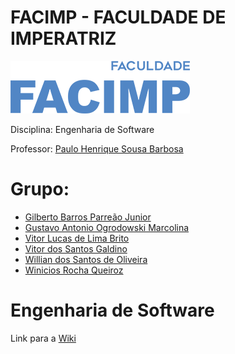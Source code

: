 # FACIMP - FACULDADE DE IMPERATRIZ
![alt text](/facimp.png "Facimp")

Disciplina: Engenharia de Software

Professor: 
[Paulo Henrique Sousa Barbosa](https://github.com/agenteph)


# Grupo: 
* [Gilberto Barros Parreão Junior](https://github.com/gilbertoparreao)
* [Gustavo Antonio Ogrodowski Marcolina](https://github.com/marcolinaguga)
* [Vitor Lucas de Lima Brito](https://github.com/Darthvitu)
* [Vitor dos Santos Galdino](https://github.com/VDSG6)
* [Willian dos Santos de Oliveira](https://github.com/8oito-bits)
* [Winicios Rocha Queiroz](https://github.com/Winicios22)

       

# Engenharia de Software

Link para a [Wiki](https://github.com/8oito-bits/ENGENHARIA-DE-SOFTWARE-01--TI-DA-DEPRESS-O/wiki)
